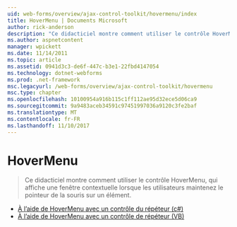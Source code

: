 ```yaml
---
uid: web-forms/overview/ajax-control-toolkit/hovermenu/index
title: HoverMenu | Documents Microsoft
author: rick-anderson
description: "Ce didacticiel montre comment utiliser le contrôle HoverMenu, qui affiche une fenêtre contextuelle lorsque les utilisateurs maintenez le pointeur de la souris sur un élément."
ms.author: aspnetcontent
manager: wpickett
ms.date: 11/14/2011
ms.topic: article
ms.assetid: 0941d3c3-de6f-447c-b3e1-22fbd4147054
ms.technology: dotnet-webforms
ms.prod: .net-framework
msc.legacyurl: /web-forms/overview/ajax-control-toolkit/hovermenu
msc.type: chapter
ms.openlocfilehash: 10100954a916b115c1ff112ae95d32ece5d06ca9
ms.sourcegitcommit: 9a9483aceb34591c97451997036a9120c3fe2baf
ms.translationtype: MT
ms.contentlocale: fr-FR
ms.lasthandoff: 11/10/2017
---
```

<a name="hovermenu"></a>HoverMenu
====================
> Ce didacticiel montre comment utiliser le contrôle HoverMenu, qui affiche une fenêtre contextuelle lorsque les utilisateurs maintenez le pointeur de la souris sur un élément.


- [À l’aide de HoverMenu avec un contrôle du répéteur (c#)](using-hovermenu-with-a-repeater-control-cs.md)
- [À l’aide de HoverMenu avec un contrôle de répéteur (VB)](using-hovermenu-with-a-repeater-control-vb.md)
